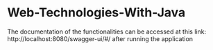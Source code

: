 # Web-Technologies-With-Java

The documentation of the functionalities can be accessed at this link: http://localhost:8080/swagger-ui/#/ after running the application

